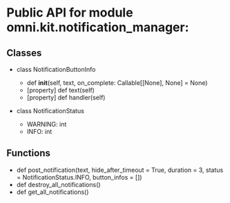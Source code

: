 # Public API for module omni.kit.notification_manager:

## Classes

- class NotificationButtonInfo
  - def __init__(self, text, on_complete: Callable[[None], None] = None)
  - [property] def text(self)
  - [property] def handler(self)

- class NotificationStatus
  - WARNING: int
  - INFO: int

## Functions

- def post_notification(text, hide_after_timeout = True, duration = 3, status = NotificationStatus.INFO, button_infos = [])
- def destroy_all_notifications()
- def get_all_notifications()
